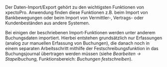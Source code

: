 Der Daten-Import/Export gehört zu den wichtigsten Funktionen von xpectoPro. Anwendung finden diese Funktionen z.B. beim Import von Bankbewegungen oder beim Import von Vermittler-, Vertrags- oder Kundenbeständen aus andere Systemen.

Bei einigen der beschriebenen Import-Funktionen werden unter anderem Buchungsdaten importiert. Hierbei entstehen grundsätzlich nur Erfassungen (analog zur manuellen Erfassung von Buchungen), die danach noch in einem separaten Arbeitsschritt mithilfe der Festschreibungsfunktion in das Buchungsjournal übertragen werden müssen (siehe *Bearbeiten → Stapelbuchung,* Funktionsbereich: *Buchungen festschreiben*).
